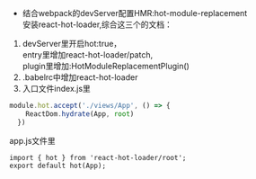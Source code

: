 - 结合webpack的devServer配置HMR:hot-module-replacement   
安装react-hot-loader,综合这三个的文档：    
1. devServer里开启hot:true，   
entry里增加react-hot-loader/patch,   
plugin里增加:HotModuleReplacementPlugin()   
2. .babelrc中增加react-hot-loader 
3. 入口文件index.js里
```javascript
module.hot.accept('./views/App', () => {
    ReactDom.hydrate(App, root)
  })
```
app.js文件里
```
import { hot } from 'react-hot-loader/root';
export default hot(App);
```   
